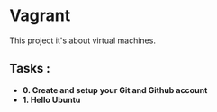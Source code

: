 # Vagrant

This project it's about virtual machines.

## Tasks :

- **0. Create and setup your Git and Github account**
- **1. Hello Ubuntu**
